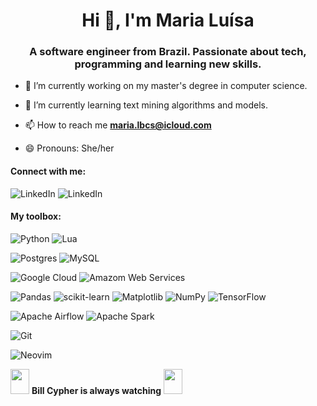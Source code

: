 <h1 align="center">Hi 👋, I'm Maria Luísa</h1>
<h3 align="center">A software engineer from Brazil. Passionate about tech, programming and learning new skills.</h3>

- 🔭 I’m currently working on my master's degree in computer science.
- 🌱 I’m currently learning text mining algorithms and models.

- 📫 How to reach me **maria.lbcs@icloud.com**

- 😄 Pronouns: She/her

<h4 align="left">Connect with me:</h4>
<p align="left">
  
![LinkedIn](https://img.shields.io/badge/LinkedIn-0077B5?style=for-the-badge&logo=linkedin&logoColor=white)
![LinkedIn](https://img.shields.io/badge/LinkedIn-0077B5?style=for-the-badge&logo=linkedin&logoColor=white)

<h4 align="left">My toolbox:</h4>
<p align="left">

![Python](https://img.shields.io/badge/python-3670A0?style=for-the-badge&logo=python&logoColor=ffdd54)
![Lua](https://img.shields.io/badge/lua-%232C2D72.svg?style=for-the-badge&logo=lua&logoColor=white)

![Postgres](https://img.shields.io/badge/postgres-%23316192.svg?style=for-the-badge&logo=postgresql&logoColor=white)
![MySQL](https://img.shields.io/badge/mysql-4479A1.svg?style=for-the-badge&logo=mysql&logoColor=white)

![Google Cloud](https://img.shields.io/badge/GoogleCloud-%234285F4.svg?style=for-the-badge&logo=google-cloud&logoColor=white)
![Amazom Web Services](https://img.shields.io/badge/AWS-%23FF9900.svg?style=for-the-badge&logo=amazon-aws&logoColor=white)

![Pandas](https://img.shields.io/badge/pandas-%23150458.svg?style=for-the-badge&logo=pandas&logoColor=white)
![scikit-learn](https://img.shields.io/badge/scikit--learn-%23F7931E.svg?style=for-the-badge&logo=scikit-learn&logoColor=white)
![Matplotlib](https://img.shields.io/badge/Matplotlib-%23ffffff.svg?style=for-the-badge&logo=Matplotlib&logoColor=black)
![NumPy](https://img.shields.io/badge/numpy-%23013243.svg?style=for-the-badge&logo=numpy&logoColor=white)
![TensorFlow](https://img.shields.io/badge/TensorFlow-%23FF6F00.svg?style=for-the-badge&logo=TensorFlow&logoColor=white)

![Apache Airflow](https://img.shields.io/badge/Apache%20Airflow-017CEE?style=for-the-badge&logo=Apache%20Airflow&logoColor=white)
![Apache Spark](https://img.shields.io/badge/Apache%20Spark-FDEE21?style=flat-square&logo=apachespark&logoColor=black)

![Git](https://img.shields.io/badge/git-%23F05033.svg?style=for-the-badge&logo=git&logoColor=white)

![Neovim](https://img.shields.io/badge/NeoVim-%2357A143.svg?&style=for-the-badge&logo=neovim&logoColor=white)

<img src="https://static.wikia.nocookie.net/villains/images/e/e4/BillCipherCropped.png/revision/latest/scale-to-width-down/325?cb=20210129121734" height="40" width="30"/> **Bill Cypher is always watching** <img src="https://static.wikia.nocookie.net/villains/images/e/e4/BillCipherCropped.png/revision/latest/scale-to-width-down/325?cb=20210129121734" height="40" width="30"/>
